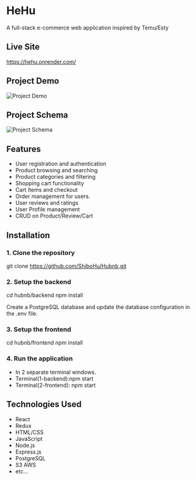 # HeHu


A full-stack e-commerce web application inspired by Temu/Esty

## Live Site
https://hehu.onrender.com/

## Project Demo
![Project Demo](https://i.ibb.co/1fGfWJm/hehu.png)

## Project Schema
![Project Schema](https://i.ibb.co/kmpkWDT/temu-clone-8.png)

## Features

- User registration and authentication
- Product browsing and searching
- Product categories and filtering
- Shopping cart functionality
- Cart Items and checkout
- Order management for users.
- User reviews and ratings
- User Profile management
- CRUD on Product/Review/Cart

## Installation

### 1. Clone the repository

git clone https://github.com/ShiboHu/Hubnb.git

### 2. Setup the backend 

cd hubnb/backend
npm install

Create a PostgreSQL database and update the database configuration in the .env file.

### 3. Setup the frontend 

cd hubnb/frontend 
npm install 

### 4. Run the application 

- In 2 separate terminal windows. 
 - Terminal(1-backend):npm start
 - Terminal(2-frontend): npm start

## Technologies Used
 - React
 - Redux 
 - HTML/CSS
 - JavaScript
 - Node.js
 - Express.js
 - PostgreSQL
 - S3 AWS
 - etc...
